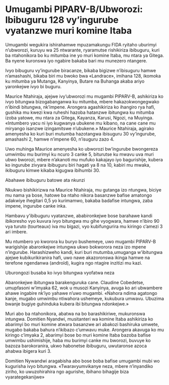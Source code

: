 # Umugambi PIPARV-B/Ubworozi: Ibibuguru 128 vy’ingurube vyatanzwe muri komine Itaba

Umugambi wegukira ishirahamwe mpuzamakungu FIDA ryitaho uburimyi n’ubworozi, kuruyu wa 25 ntwarante, ryaramutse rishikiriza ibibuguru, kuri ba ntahonikora bo ku mitumba ine yo muri komine Itaba, mu ntara ya Gitega. Ba nyene kuronswa iyo ngabire bakaba bari mu munezero ntangere.

Ivyo bibuguru vy’ingurube biracanze, bikaba bigizwe n’ibisuguru hamwe n’amashashi, bikaba biri mu bwoko bwa «Landrace», imihana 128, ikomoka ku mitumba ya Mutanga, Kanyinya, Butare na Buhanga akaba ariyo yaronkejwe ivyo bi buguru.

Maurice Ntahiraja, ajejwe ivy’ubworozi mu mugambi PIPARV-B, ashikiriza ko ivyo bitungwa bizogabanganwa ku mitumba, mbere hakazokwongegwako n’ibindi bitungwa, nk’impene. Arongera agashikiriza ko ihangiro rya hafi, gushika mu kwezi kwa ruheshi hazoba hatanzwe ibitungwa ku mitumba izoba yatowe, mu ntara za Gitega, Kayanza, Karusi, Ngozi, na Muyinga. «Intumbero yacu ni iyo kugwanya ubukene mu kibano, na cane cane mu miryango isanzwe izingamitswe n’ubukene.» Maurice Ntahiraja, agirako amenyesha ko kuri buri mutumba hazotangwa ibisuguru 30 vy’ingurube, amashashi 2, hamwe n’impene 60, n’isuguru zazo 4.

Uwo muhinga Maurice amenyesha ko ubworozi bw’ingurube bwongereza umwimbu mu burimyi ku ncuro 3 canke 5, biturutse ku mwavu uva muri ubwo bworozi, mbere n’akanoti mu mufuko kakajayo iyo bagurishije, kubera ko ingurube zivyara ibibuguru biri hagati ya 8 na 10, kabiri mu mwaka, ikibuguru kimwe kikaba kigugwa ibihumbi 30.

Abahawe ibibuguru batowe ata nkunzi

Nkukwo bishikirizwa na Maurice Ntahiraja, mu gutanga izo ntungwa, biciye mu nama ya bose, hatowe ba ntaho nikora basanzwe bafise amatongo adakwiye ihegitari 0,5 yo kurimamwo, bakaba badafise intungwa, zaba impene, ingurube canke inka.

Hambavu y’ibibuguru vyatanzwe, ababironkejwe bose barahawe kandi ibikoresho vyo kuvura ivyo bitungwa mu gihe vyogwara, hamwe n’ibiro 90 vya turuto (tourteaux) iva mu bigazi, vyo kubifungurira mu kiringo c’amezi 3 ari imbere.

Mu ntumbero yo kworora ku buryo bushemeye, uwo mugambi PIPARV-B  warigishije abaronkejwe intungwa ukwo bokworora neza izo mpene n’ingurube. Harashizweho kandi, kuri buri mutumba,umuganga w’ibitungwa ajejwe kubikurikiranira hafi, uwo nawe akazoronswa ikinga hamwe na terefone ngendanwa (androïd), kugira ngo ntagire inzitizi mu kazi.

Uburongozi busaba ko ivyo bitungwa vyofatwa neza

Abaronkejwe ibitungwa barakenguruka cane. Claudine Cobedetse, umupfasoni w’imyaka 62, wok u musozi Kanyinya, avuga ko ari ubwambere ahawe ingabire nk’iyo yahawe n’uwo mugambi. «Nahora ndima agatongo kanje, mugabo umwimbu ntiwahora ushemeye, kukubura umwavu. Ubuzima bwanje bugiye guhinduka kubera ibi bitungwa ndonkejwe.»

Muri abo ba ntahonikora, abatwa na bo barashikiriwe, mukuronswa intungwa. Domitien Nyandwi, musitanteri wa komine Itaba ashikiriza ko abarimyi bo muri komine atwara basanzwe ari abakozi bashiruka umwete, mugabo bakaba bahura n’ikibazo c’umwavu muke. Arongera akavuga ko mu kiringo c’imyaka 2, abarimyi bose bo muri komine Itaba bazoba bafise umwimbu ushimishije, haba mu burimyi canke mu bworozi, buvuye ko bazoza barokoranira, ukwo habonetse ibibuguru, uwutaronse azoca ahabwa ibigera kuri 3.

Domitien Nywandwi aragabisha abo bose boba bafise umugambi mubi wo kugurisha ivyo bitungwa. «Twaravyumvikanye neza, mbere n’inyandiko ziriho, ko uwuzohirahira ngo agurishe, ibihano bihagije biza vyarategekanijwe»